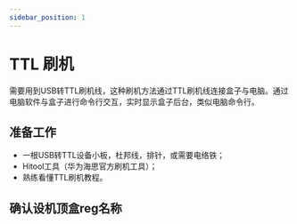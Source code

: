 ```yaml
---
sidebar_position: 1
---
```


# TTL 刷机

需要用到USB转TTL刷机线，这种刷机方法通过TTL刷机线连接盒子与电脑。通过电脑软件与盒子进行命令行交互，实时显示盒子后台，类似电脑命令行。

## 准备工作

- 一根USB转TTL设备小板，杜邦线，排针，或需要电络铁；
- Hitool工具（华为海思官方刷机工具）；
- 熟练看懂TTL刷机教程。

## 确认设机顶盒reg名称

